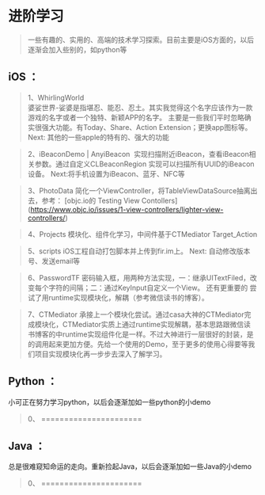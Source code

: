 # 进阶学习
> 一些有趣的、实用的、高端的技术学习探索。目前主要是iOS方面的，以后逐渐会加入些别的，如python等

## iOS ： 

>  1、WhirlingWorld    
婆娑世界-娑婆是指堪忍、能忍、忍土。其实我觉得这个名字应该作为一款游戏的名字或者一个独特、新颖APP的名字。
主要是一些我们平时忽略确实很强大功能。有Today、Share、Action Extension；更换app图标等。
Next: 其他的一些apple的特有的、强大的功能

>  2、iBeaconDemo | AnyiBeacon  实现扫描附近iBeacon，查看iBeacon相关参数。通过自定义CLBeaconRegion 实现可以扫描所有UUID的iBeacon设备。
 Next:将手机设置为iBeacon、蓝牙、NFC等   

>  3、PhotoData  简化一个ViewController，将TableViewDataSource抽离出去，参考： [objc.io的 Testing View Contollers] (https://www.objc.io/issues/1-view-controllers/lighter-view-controllers/)

> 4、Projects 模块化、组件化学习，中间件基于CTMediator Target_Action

> 5、scripts iOS工程自动打包脚本并上传到fir.im上。
  Next: 自动修改版本号、发送email等
  
> 6、PasswordTF  密码输入框，用两种方法实现，一：继承UITextFiled，改变每个字符的间隔；二：通过KeyInput自定义一个View。 还有更重要的 尝试了用runtime实现模块化，解耦（参考微信读书的博客）。

> 7、CTMediator 承接上一个模块化尝试。通过casa大神的CTMediator完成模块化，CTMediator实质上通过runtime实现解耦，基本思路跟微信读书博客的中runtime实现组件化是一样。不过大神进行一层很好的封装，是的调用起来更加方便。先给一个使用的Demo，至于更多的使用心得要等我们项目实现模块化再一步步去深入了解学习。

> 
## Python ：
小可正在努力学习python，以后会逐渐加如一些python的小demo 

>  0、 ======================
## Java ：
总是很难窥知命运的走向。重新捡起Java，以后会逐渐加如一些Java的小demo

>  0、 ======================

